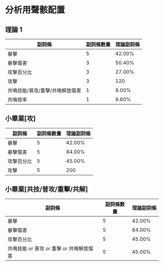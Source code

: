 # 分析用聲骸配置

## 理論 1

| 副詞條                          | 副詞條數量 | 理論副詞條 |
| ------------------------------- | ---------- | ---------- |
| 暴擊                            | 5          | 42.00%     |
| 暴擊傷害                        | 3          | 50.40%     |
| 攻擊百分比                      | 3          | 27.00%     |
| 攻擊                            | 3          | 120        |
| 共鳴技能/普攻/重擊/共鳴解放傷害 | 1          | 8.00%      |
| 共鳴效率                        | 1          | 9.60%      |

## 小畢業\[攻\]

| 副詞條     | 副詞條數量 | 理論副詞條 |
| ---------- | ---------- | ---------- |
| 暴擊       | 5          | 42.00%     |
| 暴擊傷害   | 5          | 84.00%     |
| 攻擊百分比 | 5          | 45.00%     |
| 攻擊       | 5          | 200        |

## 小畢業\[共技/普攻/重擊/共解\]

| 副詞條                                   | 副詞條數量 | 理論副詞條 |
| ---------------------------------------- | ---------- | ---------- |
| 暴擊                                     | 5          | 42.00%     |
| 暴擊傷害                                 | 5          | 84.00%     |
| 攻擊百分比                               | 5          | 45.00%     |
| 共鳴技能 or 普攻 or 重擊 or 共鳴解放傷害 | 5          | 45.00%     |
